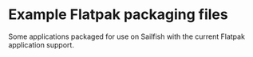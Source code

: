 # Example Flatpak packaging files

Some applications packaged for use on Sailfish with the current Flatpak application support.
